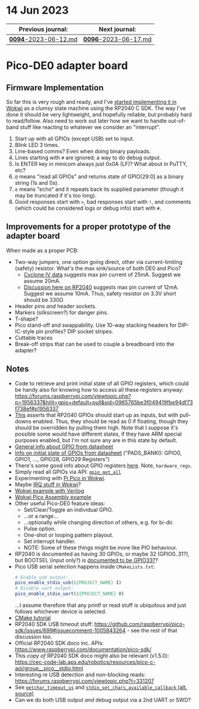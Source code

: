 # 14 Jun 2023

| Previous journal: | Next journal: |
|-|-|
| [**0094**-2023-06-12.md](./0094-2023-06-12.md) | [**0096**-2023-06-17.md](./0096-2023-06-17.md) |

# Pico-DE0 adapter board

## Firmware Implementation

So far this is very rough and ready, and I've
[started implementing it in Wokwi](https://wokwi.com/projects/367485443004483585)
as a clumsy state machine using the RP2040 C SDK. The way I've done it should be very lightweight,
and hopefully reliable, but probably hard to read/follow. Also need to work out later how
we want to handle out-of-band stuff like reacting to whatever we consider an "interrupt".

1.  Start up with all GPIOs (except USB) set to input.
2.  Blink LED 3 times.
3.  Line-based comms? Even when doing binary payloads.
4.  Lines starting with `#` are ignored; a way to do debug output.
5.  Is ENTER key in minicom always just 0x0A (LF)? What about in PuTTY, etc?
6.  `@` means "read all GPIOs" and returns state of GPIO[29:0] as a binary string (1s and 0s).
7.  `e` means "echo" and it repeats back its supplied parameter (though it may be truncated
    if it's too long).
8.  Good responses start with `>`, bad responses start with `!`, and comments (which could be
    considered logs or debug info) start with `#`.


## Improvements for a proper prototype of the adapter board

When made as a proper PCB:
*   Two-way jumpers, one option going direct, other via current-limiting (safety) resistor.
    What's the max sink/source of both DE0 and Pico?
    *   [Cyclone IV data](https://docs.rs-online.com/cc67/0900766b814d52bb.pdf#page=2&zoom=100,216,352) suggests
        max pin current of 25mA. Suggest we assume 20mA.
    *   [Discussion here on RP2040](https://forums.raspberrypi.com/viewtopic.php?t=300735#p1806362) suggests
        max pin current of 12mA. Suggest we assume 10mA.
    Thus, safety resistor on 3.3V short should be 330&ohm;
*   Header pins *and* header sockets.
*   Markers (silkscreen?) for danger pins.
*   T-shape?
*   Pico stand-off and swappability. Use 10-way stacking headers for DIP-IC-style pin profiles? DIP socket stripes.
*   Cuttable traces
*   Break-off strips that can be used to couple a breadboard into the adapter?


## Notes

*   Code to retrieve and print initial state of all GPIO registers, which could be handy also
    for knowing how to access all these registers anyway:
    https://forums.raspberrypi.com/viewtopic.php?p=1956337&hilit=gpio+default+pull&sid=0965765be3f049419fbe94df73f738ef#p1956337
*   [This](https://forum.arduino.cc/t/default-pin-state-at-start/948059/8) asserts
    that RP2040 GPIOs should start up as inputs, but with pull-downs enabled.
    Thus, they should be read as 0 if floating, though they should be overridden
    by pulling them high. Note that I suppose it's possible some would have different
    states, if they have ARM special purposes enabled, but I'm not sure any are in
    this state by default.
*   [General info about GPIO from datasheet](https://datasheets.raspberrypi.com/rp2040/rp2040-datasheet.pdf#page=236&zoom=100,153,769)
*   [Info on initial state of GPIOs from datasheet](https://datasheets.raspberrypi.com/rp2040/rp2040-datasheet.pdf#page=300) ("PADS_BANK0: GPIO0, GPIO1, …, GPIO28, GPIO29 Registers")
*   There's some good info about GPIO registers [here](https://smist08.wordpress.com/2021/04/24/bit-banging-the-raspberry-pi-picos-gpio-registers/). Note, `hardware_regs`.
*   Simply read all GPIOs via API: [`gpio_get_all`](https://www.raspberrypi.com/documentation/pico-sdk/hardware.html#gae895be2d3c5af5df460150eafe7858a4)
*   Experimenting with [Pi Pico in Wokwi](https://wokwi.com/projects/367485443004483585).
*   Maybe [IRQ stuff in Wokwi](https://wokwi.com/projects/360219175603757057)?
*   [Wokwi example with Verilog](https://wokwi.com/projects/347074912469385810)
*   [Wokwi Pico Assembly example](https://wokwi.com/projects/360134945820730369)
*   Other useful Pico-DE0 feature ideas:
    *   Set/Clear/Toggle an individual GPIO.
    *   ...or a range...
    *   ...optionally while changing direction of others, e.g. for bi-dir.
    *   Pulse option.
    *   One-shot or looping pattern playout.
    *   Set interrupt handler.
    *   NOTE: Some of these things might be more like PIO behaviour.
*   RP2040 is documented as having 30 GPIOs, or maybe 32 (GPIO0..31?), but BOOTSEL (input only?)
    is [documented to be GPIO33?](https://gist.github.com/jepler/c7676f0c5fe4eab9c584424d997a7991)?
*   Pico USB serial selection happens inside `CMakeLists.txt`:
    ```cmake
    # Enable usb output:
    pico_enable_stdio_usb(${PROJECT_NAME} 1)
    # Disable uart output:
    pico_enable_stdio_uart(${PROJECT_NAME} 0)
    ```
    ...I assume therefore that any printf or read stuff is ubiquitous and just follows whichever device is selected.
*   [CMake tutorial](https://cmake.org/cmake/help/latest/guide/tutorial/index.html)
*   RP2040 SDK USB timeout stuff: https://github.com/raspberrypi/pico-sdk/issues/699#issuecomment-1005843264 -
    see the rest of that discussion too.
*   Official RP2040 SDK doco inc. APIs: https://www.raspberrypi.com/documentation/pico-sdk/
*   This *copy of* RP2040 SDK doco might also be relevant (v1.5.0): https://cec-code-lab.aps.edu/robotics/resources/pico-c-api/group__pico__stdio.html
*   Interesting re USB detection and non-blocking reads: https://forums.raspberrypi.com/viewtopic.php?t=331207
*   See [`getchar_timeout_us`](https://www.raspberrypi.com/documentation/pico-sdk/runtime.html#rpip3af6c51330bd3e16a23b)
    and [`stdio_set_chars_available_callback` (alt. source)](https://cec-code-lab.aps.edu/robotics/resources/pico-c-api/group__pico__stdio.html#ga4b010bf88f65fc5d38a29d5538fa80e1)
*   Can we do both USB output *and* debug output via a 2nd UART or SWD?